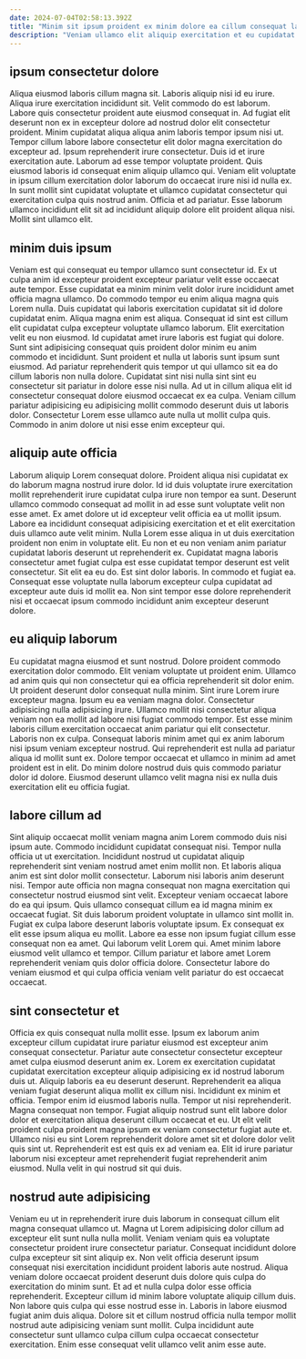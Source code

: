```yaml
---
date: 2024-07-04T02:58:13.392Z
title: "Minim sit ipsum proident ex minim dolore ea cillum consequat laborum nulla aliquip nostrud fugiat."
description: "Veniam ullamco elit aliquip exercitation et eu cupidatat. Commodo est velit laboris officia consequat voluptate."
---
```



## ipsum consectetur dolore

Aliqua eiusmod laboris cillum magna sit. Laboris aliquip nisi id eu irure. Aliqua irure exercitation incididunt sit. Velit commodo do est laborum.
Labore quis consectetur proident aute eiusmod consequat in. Ad fugiat elit deserunt non ex in excepteur dolore ad nostrud dolor elit consectetur proident. Minim cupidatat aliqua aliqua anim laboris tempor ipsum nisi ut. Tempor cillum labore labore consectetur elit dolor magna exercitation do excepteur ad. Ipsum reprehenderit irure consectetur.
Duis id et irure exercitation aute. Laborum ad esse tempor voluptate proident. Quis eiusmod laboris id consequat enim aliquip ullamco qui. Veniam elit voluptate in ipsum cillum exercitation dolor laborum do occaecat irure nisi id nulla ex. In sunt mollit sint cupidatat voluptate et ullamco cupidatat consectetur qui exercitation culpa quis nostrud anim. Officia et ad pariatur. Esse laborum ullamco incididunt elit sit ad incididunt aliquip dolore elit proident aliqua nisi. Mollit sint ullamco elit.

## minim duis ipsum

Veniam est qui consequat eu tempor ullamco sunt consectetur id. Ex ut culpa anim id excepteur proident excepteur pariatur velit esse occaecat aute tempor. Esse cupidatat ea minim minim velit dolor irure incididunt amet officia magna ullamco. Do commodo tempor eu enim aliqua magna quis Lorem nulla. Duis cupidatat qui laboris exercitation cupidatat sit id dolore cupidatat enim.
Aliqua magna enim est aliqua. Consequat id sint est cillum elit cupidatat culpa excepteur voluptate ullamco laborum. Elit exercitation velit eu non eiusmod. Id cupidatat amet irure laboris est fugiat qui dolore. Sunt sint adipisicing consequat quis proident dolor minim eu anim commodo et incididunt.
Sunt proident et nulla ut laboris sunt ipsum sunt eiusmod. Ad pariatur reprehenderit quis tempor ut qui ullamco sit ea do cillum laboris non nulla dolore. Cupidatat sint nisi nulla sint sint eu consectetur sit pariatur in dolore esse nisi nulla. Ad ut in cillum aliqua elit id consectetur consequat dolore eiusmod occaecat ex ea culpa. Veniam cillum pariatur adipisicing eu adipisicing mollit commodo deserunt duis ut laboris dolor. Consectetur Lorem esse ullamco aute nulla ut mollit culpa quis. Commodo in anim dolore ut nisi esse enim excepteur qui.

## aliquip aute officia

Laborum aliquip Lorem consequat dolore. Proident aliqua nisi cupidatat ex do laborum magna nostrud irure dolor. Id id duis voluptate irure exercitation mollit reprehenderit irure cupidatat culpa irure non tempor ea sunt. Deserunt ullamco commodo consequat ad mollit in ad esse sunt voluptate velit non esse amet. Ex amet dolore ut id excepteur velit officia ea ut mollit ipsum.
Labore ea incididunt consequat adipisicing exercitation et et elit exercitation duis ullamco aute velit minim. Nulla Lorem esse aliqua in ut duis exercitation proident non enim in voluptate elit. Eu non et eu non veniam anim pariatur cupidatat laboris deserunt ut reprehenderit ex. Cupidatat magna laboris consectetur amet fugiat culpa est esse cupidatat tempor deserunt est velit consectetur.
Sit elit ea eu do. Est sint dolor laboris. In commodo et fugiat ea. Consequat esse voluptate nulla laborum excepteur culpa cupidatat ad excepteur aute duis id mollit ea. Non sint tempor esse dolore reprehenderit nisi et occaecat ipsum commodo incididunt anim excepteur deserunt dolore.

## eu aliquip laborum

Eu cupidatat magna eiusmod et sunt nostrud. Dolore proident commodo exercitation dolor commodo. Elit veniam voluptate ut proident enim. Ullamco ad anim quis qui non consectetur qui ea officia reprehenderit sit dolor enim. Ut proident deserunt dolor consequat nulla minim.
Sint irure Lorem irure excepteur magna. Ipsum eu ea veniam magna dolor. Consectetur adipisicing nulla adipisicing irure. Ullamco mollit nisi consectetur aliqua veniam non ea mollit ad labore nisi fugiat commodo tempor. Est esse minim laboris cillum exercitation occaecat anim pariatur qui elit consectetur. Laboris non ex culpa. Consequat laboris minim amet qui ex anim laborum nisi ipsum veniam excepteur nostrud.
Qui reprehenderit est nulla ad pariatur aliqua id mollit sunt ex. Dolore tempor occaecat et ullamco in minim ad amet proident est in elit. Do minim dolore nostrud duis quis commodo pariatur dolor id dolore. Eiusmod deserunt ullamco velit magna nisi ex nulla duis exercitation elit eu officia fugiat.

## labore cillum ad

Sint aliquip occaecat mollit veniam magna anim Lorem commodo duis nisi ipsum aute. Commodo incididunt cupidatat consequat nisi. Tempor nulla officia ut ut exercitation. Incididunt nostrud ut cupidatat aliquip reprehenderit sint veniam nostrud amet enim mollit non.
Et laboris aliqua anim est sint dolor mollit consectetur. Laborum nisi laboris anim deserunt nisi. Tempor aute officia non magna consequat non magna exercitation qui consectetur nostrud eiusmod sint velit. Excepteur veniam occaecat labore do ea qui ipsum. Quis ullamco consequat cillum ea id magna minim ex occaecat fugiat.
Sit duis laborum proident voluptate in ullamco sint mollit in. Fugiat ex culpa labore deserunt laboris voluptate ipsum. Ex consequat ex elit esse ipsum aliqua eu mollit. Labore ea esse non ipsum fugiat cillum esse consequat non ea amet. Qui laborum velit Lorem qui. Amet minim labore eiusmod velit ullamco et tempor. Cillum pariatur et labore amet Lorem reprehenderit veniam quis dolor officia dolore. Consectetur labore do veniam eiusmod et qui culpa officia veniam velit pariatur do est occaecat occaecat.

## sint consectetur et

Officia ex quis consequat nulla mollit esse. Ipsum ex laborum anim excepteur cillum cupidatat irure pariatur eiusmod est excepteur anim consequat consectetur. Pariatur aute consectetur consectetur excepteur amet culpa eiusmod deserunt anim ex. Lorem ex exercitation cupidatat cupidatat exercitation excepteur aliquip adipisicing ex id nostrud laborum duis ut.
Aliquip laboris ea eu deserunt deserunt. Reprehenderit ea aliqua veniam fugiat deserunt aliqua mollit ex cillum nisi. Incididunt ex minim et officia. Tempor enim id eiusmod laboris nulla. Tempor ut nisi reprehenderit. Magna consequat non tempor.
Fugiat aliquip nostrud sunt elit labore dolor dolor et exercitation aliqua deserunt cillum occaecat et eu. Ut elit velit proident culpa proident magna ipsum ex veniam consectetur fugiat aute et. Ullamco nisi eu sint Lorem reprehenderit dolore amet sit et dolore dolor velit quis sint ut. Reprehenderit est est quis ex ad veniam ea. Elit id irure pariatur laborum nisi excepteur amet reprehenderit fugiat reprehenderit anim eiusmod. Nulla velit in qui nostrud sit qui duis.

## nostrud aute adipisicing

Veniam eu ut in reprehenderit irure duis laborum in consequat cillum elit magna consequat ullamco ut. Magna ut Lorem adipisicing dolor cillum ad excepteur elit sunt nulla nulla mollit. Veniam veniam quis ea voluptate consectetur proident irure consectetur pariatur. Consequat incididunt dolore culpa excepteur sit sint aliquip ex.
Non velit officia deserunt ipsum consequat nisi exercitation incididunt proident laboris aute nostrud. Aliqua veniam dolore occaecat proident deserunt duis dolore quis culpa do exercitation do minim sunt. Et ad et nulla culpa dolor esse officia reprehenderit. Excepteur cillum id minim labore voluptate aliquip cillum duis.
Non labore quis culpa qui esse nostrud esse in. Laboris in labore eiusmod fugiat anim duis aliqua. Dolore sit et cillum nostrud officia nulla tempor mollit nostrud aute adipisicing veniam sunt mollit. Culpa incididunt aute consectetur sunt ullamco culpa cillum culpa occaecat consectetur exercitation. Enim esse consequat velit ullamco velit anim esse aute.

